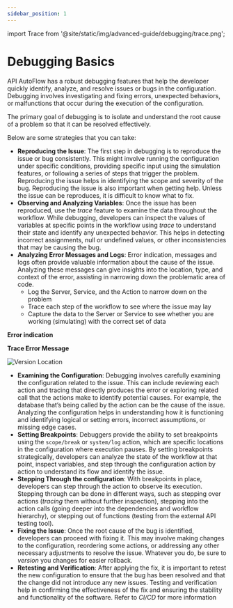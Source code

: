 ```yaml
---
sidebar_position: 1
---
```


import Trace from '@site/static/img/advanced-guide/debugging/trace.png';

# Debugging Basics

API AutoFlow has a robust debugging features that help the developer quickly identify, analyze, and resolve issues or bugs in the configuration. Debugging involves investigating and fixing errors, unexpected behaviors, or malfunctions that occur during the execution of the configuration.

The primary goal of debugging is to isolate and understand the root cause of a problem so that it can be resolved effectively.

Below are some strategies that you can take:

- **Reproducing the Issue**: The first step in debugging is to reproduce the issue or bug consistently. This might involve running the configuration under specific conditions, providing specific input using the simulation features, or following a series of steps that trigger the problem. Reproducing the issue helps in identifying the scope and severity of the bug.
  Reproducing the issue is also important when getting help. Unless the issue can be reproduces, it is difficult to know what to fix.
- **Observing and Analyzing Variables**: Once the issue has been reproduced, use the _trace_ feature to examine the data throughout the workflow. While debugging, developers can inspect the values of variables at specific points in the workflow using _trace_ to understand their state and identify any unexpected behavior. This helps in detecting incorrect assignments, null or undefined values, or other inconsistencies that may be causing the bug.
- **Analyzing Error Messages and Logs**: Error indication, messages and logs often provide valuable information about the cause of the issue. Analyzing these messages can give insights into the location, type, and context of the error, assisting in narrowing down the problematic area of code.
  - Log the Server, Service, and the Action to narrow down on the problem
  - Trace each step of the workflow to see where the issue may lay
  - Capture the data to the Server or Service to see whether you are working (simulating) with the correct set of data

**Error indication**

<!-- TODO -->
<!-- ![Untitled](@site/docs/Documentation/Toolbar/Workflow/Data Simulation/Untitled%203.png) -->

**Trace Error Message**

<div class="myResponsiveImg">
    <img src={Trace} alt="Version Location" class="myResponsiveImg"/>
</div>

- **Examining the Configuration**: Debugging involves carefully examining the configuration related to the issue. This can include reviewing each action and tracing that directly produces the error or exploring related call that the actions make to identify potential causes. For example, the database that’s being called by the action can be the cause of the issue. Analyzing the configuration helps in understanding how it is functioning and identifying logical or setting errors, incorrect assumptions, or missing edge cases.
- **Setting Breakpoints**: Debuggers provide the ability to set breakpoints using the `scope/break` or `system/log` action, which are specific locations in the configuration where execution pauses. By setting breakpoints strategically, developers can analyze the state of the workflow at that point, inspect variables, and step through the configuration action by action to understand its flow and identify the issue.
- **Stepping Through the configuration**: With breakpoints in place, developers can step through the action to observe its execution. Stepping through can be done in different ways, such as stepping over actions (_tracing_ them without further inspection), stepping into the action calls (going deeper into the dependencies and workflow hierarchy), or stepping out of functions (testing from the external API testing tool).
- **Fixing the Issue**: Once the root cause of the bug is identified, developers can proceed with fixing it. This may involve making changes to the configuration, reordering some actions, or addressing any other necessary adjustments to resolve the issue. Whatever you do, be sure to _version_ you changes for easier rollback.
- **Retesting and Verification**: After applying the fix, it is important to retest the new configuration to ensure that the bug has been resolved and that the change did not introduce any new issues. Testing and verification help in confirming the effectiveness of the fix and ensuring the stability and functionality of the software. Refer to _CI/CD_ for more information
